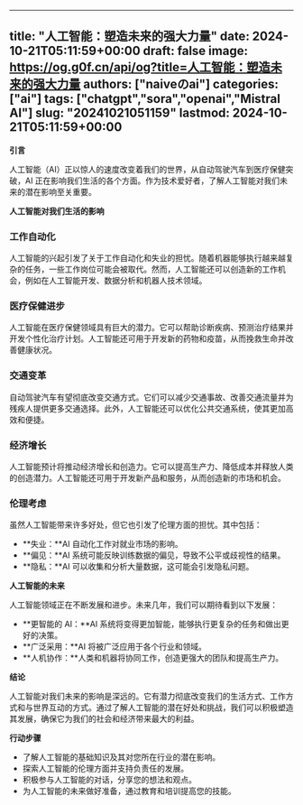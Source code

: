 
---
title: "人工智能：塑造未来的强大力量"
date: 2024-10-21T05:11:59+00:00
draft: false
image: https://og.g0f.cn/api/og?title=人工智能：塑造未来的强大力量
authors: ["naiveのai"]
categories: ["ai"]
tags: ["chatgpt","sora","openai","Mistral AI"]
slug: "20241021051159"
lastmod: 2024-10-21T05:11:59+00:00
---
**引言**

人工智能（AI）正以惊人的速度改变着我们的世界，从自动驾驶汽车到医疗保健突破，AI 正在影响我们生活的各个方面。作为技术爱好者，了解人工智能对我们未来的潜在影响至关重要。

**人工智能对我们生活的影响**

### 工作自动化

人工智能的兴起引发了关于工作自动化和失业的担忧。随着机器能够执行越来越复杂的任务，一些工作岗位可能会被取代。然而，人工智能还可以创造新的工作机会，例如在人工智能开发、数据分析和机器人技术领域。

### 医疗保健进步

人工智能在医疗保健领域具有巨大的潜力。它可以帮助诊断疾病、预测治疗结果并开发个性化治疗计划。人工智能还可用于开发新的药物和疫苗，从而挽救生命并改善健康状况。

### 交通变革

自动驾驶汽车有望彻底改变交通方式。它们可以减少交通事故、改善交通流量并为残疾人提供更多交通选择。此外，人工智能还可以优化公共交通系统，使其更加高效和便捷。

### 经济增长

人工智能预计将推动经济增长和创造力。它可以提高生产力、降低成本并释放人类的创造潜力。人工智能还可用于开发新产品和服务，从而创造新的市场和机会。

### 伦理考虑

虽然人工智能带来许多好处，但它也引发了伦理方面的担忧。其中包括：

* **失业：**AI 自动化工作对就业市场的影响。
* **偏见：**AI 系统可能反映训练数据的偏见，导致不公平或歧视性的结果。
* **隐私：**AI 可以收集和分析大量数据，这可能会引发隐私问题。

**人工智能的未来**

人工智能领域正在不断发展和进步。未来几年，我们可以期待看到以下发展：

* **更智能的 AI：**AI 系统将变得更加智能，能够执行更复杂的任务和做出更好的决策。
* **广泛采用：**AI 将被广泛应用于各个行业和领域。
* **人机协作：**人类和机器将协同工作，创造更强大的团队和提高生产力。

**结论**

人工智能对我们未来的影响是深远的。它有潜力彻底改变我们的生活方式、工作方式和与世界互动的方式。通过了解人工智能的潜在好处和挑战，我们可以积极塑造其发展，确保它为我们的社会和经济带来最大的利益。

**行动步骤**

* 了解人工智能的基础知识及其对您所在行业的潜在影响。
* 探索人工智能的伦理方面并支持负责任的发展。
* 积极参与人工智能的对话，分享您的想法和观点。
* 为人工智能的未来做好准备，通过教育和培训提高您的技能。